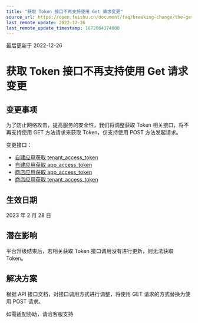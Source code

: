 ```yaml
---
title: "获取 Token 接口不再支持使用 Get 请求变更"
source_url: https://open.feishu.cn/document/faq/breaking-change/the-get-token-api-no-longer-supports-using-get-requests
last_remote_update: 2022-12-26
last_remote_update_timestamp: 1672064374000
---
```

最后更新于 2022-12-26

# 获取 Token 接口不再支持使用 Get 请求变更

## 变更事项

为了防止网络攻击，提高服务的安全性，我们将调整获取 Token 相关接口，将不再支持使用 GET 方法请求来获取 Token，仅支持使用 POST 方法发起请求。

变更接口：

- [自建应用获取 tenant_access_token](https://open.feishu.cn/document/ukTMukTMukTM/ukDNz4SO0MjL5QzM/auth-v3/auth/tenant_access_token_internal)
- [自建应用获取 app_access_token](https://open.feishu.cn/document/ukTMukTMukTM/ukDNz4SO0MjL5QzM/auth-v3/auth/app_access_token_internal)
- [商店应用获取 app_access_token](https://open.feishu.cn/document/ukTMukTMukTM/ukDNz4SO0MjL5QzM/auth-v3/auth/app_access_token)
- [商店应用获取 tenant_access_token](https://open.feishu.cn/document/ukTMukTMukTM/ukDNz4SO0MjL5QzM/auth-v3/auth/tenant_access_token)

## 生效日期

2023 年 2 月 28 日

## 潜在影响

平台升级结束后，若相关获取 Token 接口调用没有进行更新，则无法获取 Token。

## 解决方案

根据 API 接口文档，对接口调用方式进行调整，将使用 GET 请求的方式替换为使用 POST 请求。

如需适配协助，请洽客服支持
